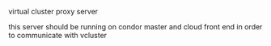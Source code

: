 virtual cluster proxy server

this server should be running on condor master and cloud front end in order to communicate with vcluster